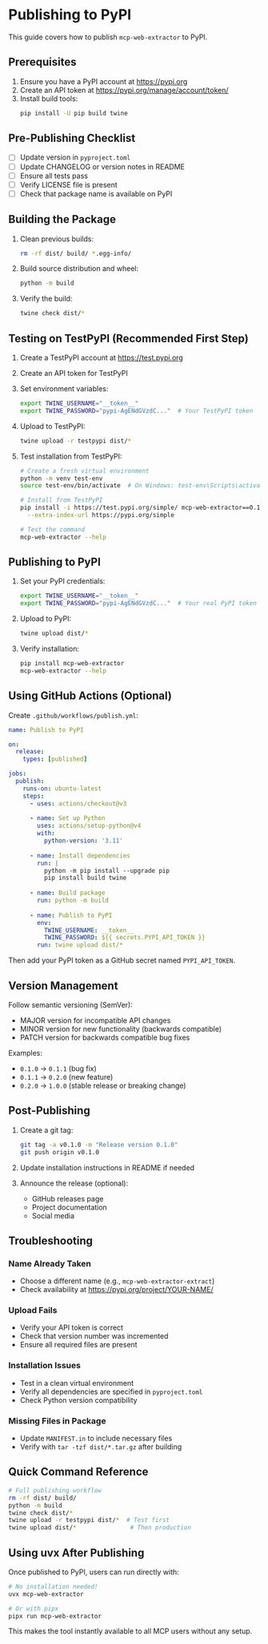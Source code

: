 # Publishing to PyPI

This guide covers how to publish `mcp-web-extractor` to PyPI.

## Prerequisites

1. Ensure you have a PyPI account at https://pypi.org
2. Create an API token at https://pypi.org/manage/account/token/
3. Install build tools:
   ```bash
   pip install -U pip build twine
   ```

## Pre-Publishing Checklist

- [ ] Update version in `pyproject.toml`
- [ ] Update CHANGELOG or version notes in README
- [ ] Ensure all tests pass
- [ ] Verify LICENSE file is present
- [ ] Check that package name is available on PyPI

## Building the Package

1. Clean previous builds:
   ```bash
   rm -rf dist/ build/ *.egg-info/
   ```

2. Build source distribution and wheel:
   ```bash
   python -m build
   ```

3. Verify the build:
   ```bash
   twine check dist/*
   ```

## Testing on TestPyPI (Recommended First Step)

1. Create a TestPyPI account at https://test.pypi.org
2. Create an API token for TestPyPI
3. Set environment variables:
   ```bash
   export TWINE_USERNAME="__token__"
   export TWINE_PASSWORD="pypi-AgENdGVzdC..."  # Your TestPyPI token
   ```

4. Upload to TestPyPI:
   ```bash
   twine upload -r testpypi dist/*
   ```

5. Test installation from TestPyPI:
   ```bash
   # Create a fresh virtual environment
   python -m venv test-env
   source test-env/bin/activate  # On Windows: test-env\Scripts\activate
   
   # Install from TestPyPI
   pip install -i https://test.pypi.org/simple/ mcp-web-extractor==0.1.0 \
     --extra-index-url https://pypi.org/simple
   
   # Test the command
   mcp-web-extractor --help
   ```

## Publishing to PyPI

1. Set your PyPI credentials:
   ```bash
   export TWINE_USERNAME="__token__"
   export TWINE_PASSWORD="pypi-AgENdGVzdC..."  # Your real PyPI token
   ```

2. Upload to PyPI:
   ```bash
   twine upload dist/*
   ```

3. Verify installation:
   ```bash
   pip install mcp-web-extractor
   mcp-web-extractor --help
   ```

## Using GitHub Actions (Optional)

Create `.github/workflows/publish.yml`:

```yaml
name: Publish to PyPI

on:
  release:
    types: [published]

jobs:
  publish:
    runs-on: ubuntu-latest
    steps:
      - uses: actions/checkout@v3
      
      - name: Set up Python
        uses: actions/setup-python@v4
        with:
          python-version: '3.11'
      
      - name: Install dependencies
        run: |
          python -m pip install --upgrade pip
          pip install build twine
      
      - name: Build package
        run: python -m build
      
      - name: Publish to PyPI
        env:
          TWINE_USERNAME: __token__
          TWINE_PASSWORD: ${{ secrets.PYPI_API_TOKEN }}
        run: twine upload dist/*
```

Then add your PyPI token as a GitHub secret named `PYPI_API_TOKEN`.

## Version Management

Follow semantic versioning (SemVer):
- MAJOR version for incompatible API changes
- MINOR version for new functionality (backwards compatible)
- PATCH version for backwards compatible bug fixes

Examples:
- `0.1.0` → `0.1.1` (bug fix)
- `0.1.1` → `0.2.0` (new feature)
- `0.2.0` → `1.0.0` (stable release or breaking change)

## Post-Publishing

1. Create a git tag:
   ```bash
   git tag -a v0.1.0 -m "Release version 0.1.0"
   git push origin v0.1.0
   ```

2. Update installation instructions in README if needed

3. Announce the release (optional):
   - GitHub releases page
   - Project documentation
   - Social media

## Troubleshooting

### Name Already Taken
- Choose a different name (e.g., `mcp-web-extractor-extract`)
- Check availability at https://pypi.org/project/YOUR-NAME/

### Upload Fails
- Verify your API token is correct
- Check that version number was incremented
- Ensure all required files are present

### Installation Issues
- Test in a clean virtual environment
- Verify all dependencies are specified in `pyproject.toml`
- Check Python version compatibility

### Missing Files in Package
- Update `MANIFEST.in` to include necessary files
- Verify with `tar -tzf dist/*.tar.gz` after building

## Quick Command Reference

```bash
# Full publishing workflow
rm -rf dist/ build/
python -m build
twine check dist/*
twine upload -r testpypi dist/*  # Test first
twine upload dist/*               # Then production
```

## Using uvx After Publishing

Once published to PyPI, users can run directly with:

```bash
# No installation needed!
uvx mcp-web-extractor

# Or with pipx
pipx run mcp-web-extractor
```

This makes the tool instantly available to all MCP users without any setup.